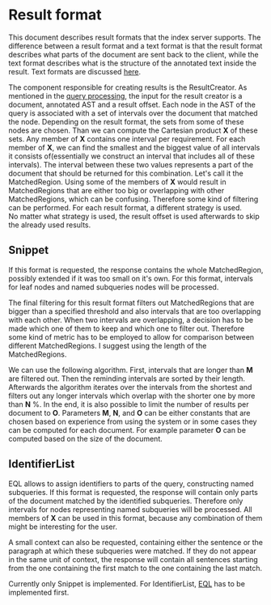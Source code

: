 # Result format
This document describes result formats that the index server supports. The difference between a result format and a text format is that the result format describes what parts of the document 
are sent back to the client, while the text format describes what is the structure of the annotated text inside the result. Text formats are discussed [here](text_format.md).

The component responsible for creating results is the ResultCreator. As mentioned in the [query processing](query_processing.md), the input for the result creator is a document, 
annotated AST and a result offset. Each node in the AST of the query is associated with a set of intervals over the document that matched the node. Depending on the result format, the sets from some of 
these nodes are chosen. Than we can compute the Cartesian product **X** of these sets. Any member of **X** contains one interval per requirement. For each member of **X**, 
we can find the smallest and the biggest value of all intervals it consists of(essentially we construct an interval that includes all of these intervals). The interval between these two values 
represents a part of the document that should be returned for this combination. Let's call it the MatchedRegion. Using some of the members of **X** would result in MatchedRegions that are either 
too big or overlapping with other MatchedRegions, which can be confusing. Therefore some kind of filtering can be performed. For each result format, a different strategy is used.  
No matter what strategy is used, the result offset is used afterwards to skip the already used results.

## Snippet
If this format is requested, the response contains the whole MatchedRegion, possibly extended if it was too small on it's own. For this format, intervals for leaf nodes and named subqueries nodes 
will be processed. 

The final filtering for this result format filters out MatchedRegions that are bigger than a specified threshold and also intervals that are too overlapping with each other. 
When two intervals are overlapping, a decision has to be made which one of them to keep and which one to filter out. Therefore some kind of metric has to be employed to allow for comparison between
different MatchedRegions. I suggest using the length of the MatchedRegions.

We can use the following algorithm. First, intervals that are longer than **M** are filtered out. Then the reminding intervals are sorted by their length. 
Afterwards the algorithm iterates over the intervals from the shortest and filters out any longer intervals which overlap with the shorter one by more than **N** %. 
In the end, it is also possible to limit the number of results per document to **O**. Parameters **M**, **N**, and **O** can be either constants that are chosen based on experience from using the system
or in some cases they can be computed for each document. For example parameter **O** can be computed based on the size of the document.

## IdentifierList
EQL allows to assign identifiers to parts of the query, constructing named subqueries. If this format is requested, the response will contain only parts of the document matched by the 
identified subqueries. Therefore only intervals for nodes representing named subqueries will be processed. All members of **X** can be used in this format, because any combination of them
might be interesting for the user.

A small context can also be requested, containing  either the sentence or the paragraph at which these subqueries were matched. If they do not appear in the same unit of context, 
the response will contain all sentences starting from the one containing the first match to the one containing the last match.  

Currently only Snippet is implemented. For IdentifierList, [EQL](./eql_spec.md) has to be implemented first.